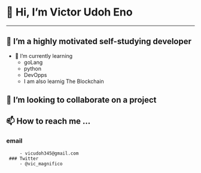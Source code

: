 # 👋 Hi, I’m Victor Udoh Eno
---
## 👀 I’m a highly motivated self-studying developer
- 🌱 I’m currently learning 
     - goLang
     - python
     - DevOpps
     - I am also learnig The Blockchain 
## 💞️ I’m looking to collaborate on a project 
## 📫 How to reach me ...
### email
         - vicudoh345@gmail.com
     ### Twitter
         - @vic_magnifico

<!---
logicSynth/logicSynth is a ✨ special ✨ repository because its `README.md` (this file) appears on your GitHub profile.
You can click the Preview link to take a look at your changes.
--->
